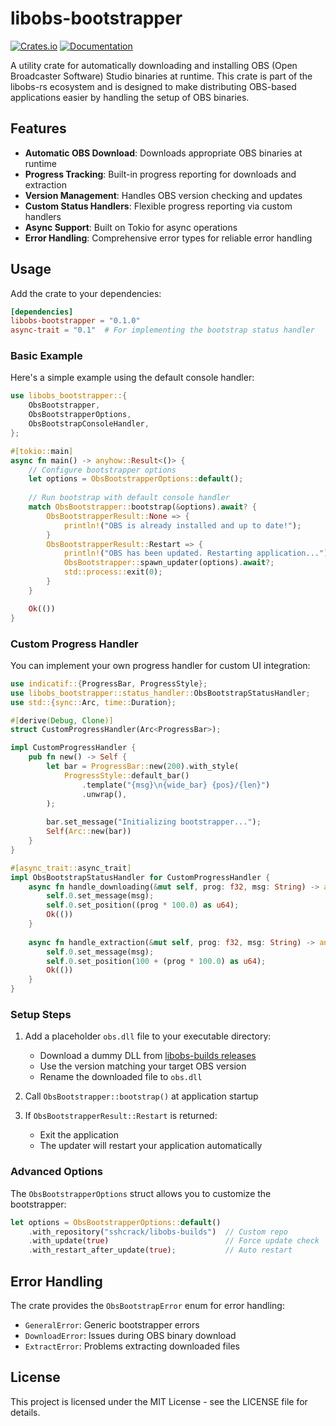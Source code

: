 # libobs-bootstrapper

[![Crates.io](https://img.shields.io/crates/v/libobs-bootstrapper.svg)](https://crates.io/crates/libobs-bootstrapper)
[![Documentation](https://docs.rs/libobs-bootstrapper/badge.svg)](https://docs.rs/libobs-bootstrapper)

A utility crate for automatically downloading and installing OBS (Open Broadcaster Software) Studio binaries at runtime. This crate is part of the libobs-rs ecosystem and is designed to make distributing OBS-based applications easier by handling the setup of OBS binaries.

## Features

- **Automatic OBS Download**: Downloads appropriate OBS binaries at runtime
- **Progress Tracking**: Built-in progress reporting for downloads and extraction
- **Version Management**: Handles OBS version checking and updates
- **Custom Status Handlers**: Flexible progress reporting via custom handlers
- **Async Support**: Built on Tokio for async operations
- **Error Handling**: Comprehensive error types for reliable error handling

## Usage

Add the crate to your dependencies:

```toml
[dependencies]
libobs-bootstrapper = "0.1.0"
async-trait = "0.1"  # For implementing the bootstrap status handler
```

### Basic Example

Here's a simple example using the default console handler:

```rust
use libobs_bootstrapper::{
    ObsBootstrapper,
    ObsBootstrapperOptions,
    ObsBootstrapConsoleHandler,
};

#[tokio::main]
async fn main() -> anyhow::Result<()> {
    // Configure bootstrapper options
    let options = ObsBootstrapperOptions::default();
    
    // Run bootstrap with default console handler
    match ObsBootstrapper::bootstrap(&options).await? {
        ObsBootstrapperResult::None => {
            println!("OBS is already installed and up to date!");
        }
        ObsBootstrapperResult::Restart => {
            println!("OBS has been updated. Restarting application...");
            ObsBootstrapper::spawn_updater(options).await?;
            std::process::exit(0);
        }
    }

    Ok(())
}
```

### Custom Progress Handler

You can implement your own progress handler for custom UI integration:

```rust
use indicatif::{ProgressBar, ProgressStyle};
use libobs_bootstrapper::status_handler::ObsBootstrapStatusHandler;
use std::{sync::Arc, time::Duration};

#[derive(Debug, Clone)]
struct CustomProgressHandler(Arc<ProgressBar>);

impl CustomProgressHandler {
    pub fn new() -> Self {
        let bar = ProgressBar::new(200).with_style(
            ProgressStyle::default_bar()
                .template("{msg}\n{wide_bar} {pos}/{len}")
                .unwrap(),
        );
        
        bar.set_message("Initializing bootstrapper...");
        Self(Arc::new(bar))
    }
}

#[async_trait::async_trait]
impl ObsBootstrapStatusHandler for CustomProgressHandler {
    async fn handle_downloading(&mut self, prog: f32, msg: String) -> anyhow::Result<()> {
        self.0.set_message(msg);
        self.0.set_position((prog * 100.0) as u64);
        Ok(())
    }
    
    async fn handle_extraction(&mut self, prog: f32, msg: String) -> anyhow::Result<()> {
        self.0.set_message(msg);
        self.0.set_position(100 + (prog * 100.0) as u64);
        Ok(())
    }
}
```

### Setup Steps

1. Add a placeholder `obs.dll` file to your executable directory:
   - Download a dummy DLL from [libobs-builds releases](https://github.com/sshcrack/libobs-builds/releases)
   - Use the version matching your target OBS version
   - Rename the downloaded file to `obs.dll`

2. Call `ObsBootstrapper::bootstrap()` at application startup

3. If `ObsBootstrapperResult::Restart` is returned:
   - Exit the application
   - The updater will restart your application automatically

### Advanced Options

The `ObsBootstrapperOptions` struct allows you to customize the bootstrapper:

```rust
let options = ObsBootstrapperOptions::default()
    .with_repository("sshcrack/libobs-builds")  // Custom repo
    .with_update(true)                          // Force update check
    .with_restart_after_update(true);           // Auto restart
```

## Error Handling

The crate provides the `ObsBootstrapError` enum for error handling:

- `GeneralError`: Generic bootstrapper errors
- `DownloadError`: Issues during OBS binary download
- `ExtractError`: Problems extracting downloaded files

## License

This project is licensed under the MIT License - see the LICENSE file for details.
